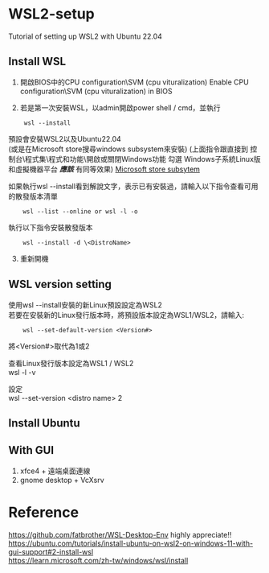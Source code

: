 # WSL2-setup
Tutorial of setting up WSL2 with Ubuntu 22.04

## Install WSL
1. 開啟BIOS中的CPU configuration\SVM (cpu vituralization)   Enable CPU configuration\SVM (cpu vituralization) in BIOS  
2. 若是第一次安裝WSL，以admin開啟power shell / cmd，並執行

        wsl --install
預設會安裝WSL2以及Ubuntu22.04  
(或是在Microsoft store搜尋windows subsystem來安裝)
(上面指令跟直接到 控制台\程式集\程式和功能\開啟或關閉Windows功能 勾選 Windows子系統Linux版和虛擬機器平台 _**應該**_ 有同等效果)
[Microsoft store subsytem](https://assets.ubuntu.com/v1/625ba435-search-windlows-subsystem.png)


如果執行wsl --install看到解說文字，表示已有安裝過，請輸入以下指令查看可用的散發版本清單

        wsl --list --online or wsl -l -o
執行以下指令安裝散發版本

        wsl --install -d \<DistroName>





3. 重新開機

## WSL version setting
使用wsl --install安裝的新Linux預設設定為WSL2  
若要在安裝新的Linux發行版本時，將預設版本設定為WSL1/WSL2，請輸入:

        wsl --set-default-version <Version#>
將<Version#>取代為1或2



查看Linux發行版本設定為WSL1 / WSL2  
wsl -l -v

設定  
wsl --set-version \<distro name> 2  


## Install Ubuntu













## With GUI

1. xfce4 + 遠端桌面連線
2. gnome desktop + VcXsrv



# Reference
https://github.com/fatbrother/WSL-Desktop-Env highly appreciate!!  
https://ubuntu.com/tutorials/install-ubuntu-on-wsl2-on-windows-11-with-gui-support#2-install-wsl  
https://learn.microsoft.com/zh-tw/windows/wsl/install






